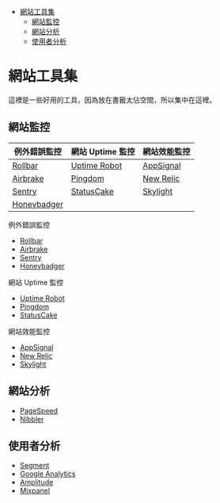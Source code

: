 <!-- TOC -->

- [網站工具集](#網站工具集)
    - [網站監控](#網站監控)
    - [網站分析](#網站分析)
    - [使用者分析](#使用者分析)

<!-- /TOC -->

# 網站工具集

這裡是一些好用的工具，因為放在書籤太佔空間，所以集中在這裡。

## 網站監控
| 例外錯誤監控 |網站 Uptime 監控|網站效能監控|
|---|---|---|
|[Rollbar](https://rollbar.com/)| [Uptime Robot](https://uptimerobot.com/)|[AppSignal](https://appsignal.com/)|
|[Airbrake](https://airbrake.io/)| [Pingdom](https://tools.pingdom.com/)|[New Relic](https://rpm.newrelic.com/)|
|[Sentry](https://getsentry.com/)| [StatusCake](https://www.statuscake.com/)|[Skylight](https://www.skylight.io/)|
|[Honeybadger](https://www.honeybadger.io/)| |

例外錯誤監控
- [Rollbar](https://rollbar.com/)
- [Airbrake](https://airbrake.io/)
- [Sentry](https://getsentry.com/)
- [Honeybadger](https://www.honeybadger.io/)

網站 Uptime 監控
- [Uptime Robot](https://uptimerobot.com/)
- [Pingdom](https://tools.pingdom.com/)
- [StatusCake](https://www.statuscake.com/)

網站效能監控
- [AppSignal](https://appsignal.com/)
- [New Relic](https://rpm.newrelic.com/)
- [Skylight](https://www.skylight.io/)

## 網站分析

- [PageSpeed](https://developers.google.com/speed/pagespeed/insights/)
- [Nibbler](http://nibbler.silktide.com/en_US)

## 使用者分析

- [Segment](https://segment.com)
- [Google Analytics](https://analytics.google.com/analytics/)
- [Amplitude](https://amplitude.com)
- [Mixpanel](https://mixpanel.com)

